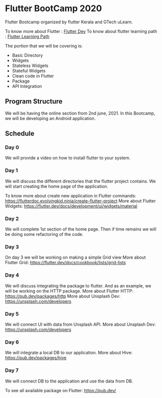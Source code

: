 # Flutter BootCamp 2020

Flutter Bootcamp organized by flutter Kerala and GTech uLearn.

To know more about Flutter : [Flutter Dev](https://flutter.dev/)
To know about flutter learning path : [Flutter Learning Path](https://github.com/FlutterKerala/flutter-learning-path)

The portion that we will be covering is:

* Basic Directory
* Widgets
* Stateless Widgets
* Stateful Widgets
* Clean code in Flutter
* Package
* API Integration

## Program Structure

We will be having the online section from 2nd june, 2021. In this Bootcamp, we will be developing an Android application.

## Schedule

### Day 0

We will provide a video on how to install flutter to your system.

### Day 1

We will discuss the different directories that the flutter project contains. We will start creating the home page of the application.

To know more about create new application in Flutter commands: <https://flutterdoc.evolvingkid.ninja/create-flutter-project>
More about Flutter Widgets: <https://flutter.dev/docs/development/ui/widgets/material>

### Day 2

We will complete 1st section of the home page. Then if time remains we will be doing some refactoring of the code.

### Day 3

On day 3 we will be working on making a simple Grid view
More about Flutter Grid: <https://flutter.dev/docs/cookbook/lists/grid-lists>

### Day 4

We will discuss integrating the package to flutter. And as an example, we will be working on the HTTP package.
More about Flutter HTTP: <https://pub.dev/packages/http>
More about Unsplash Dev: <https://unsplash.com/developers>

### Day 5

We will connect UI with data from Unsplash API.
More about Unsplash Dev: <https://unsplash.com/developers>

### Day 6

We will integrate a local DB to our application.
More about Hive: <https://pub.dev/packages/hive>

### Day 7

We will connect DB to the application and use the data from DB.

To see all available package on Flutter: <https://pub.dev/>

